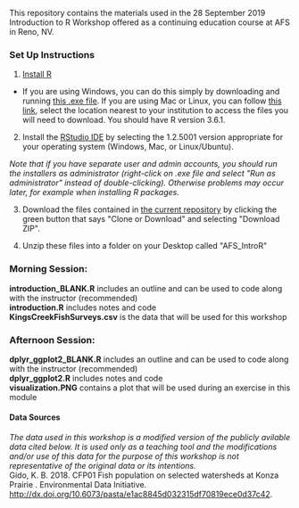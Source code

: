 This repository contains the materials used in the 28 September 2019 Introduction to R Workshop offered as a continuing education course at AFS in Reno, NV.

### Set Up Instructions  

1. [Install R](https://www.r-project.org/)  
- If you are using Windows, you can do this simply by downloading and running [this .exe file](https://cran.r-project.org/bin/windows/base/release.htm). If you are using Mac or Linux, you can follow [this link](https://cran.r-project.org/mirrors.html), select the location nearest to your institution to access the files you will need to download. You should have R version 3.6.1.  

2. Install the [RStudio IDE](https://www.rstudio.com/products/rstudio/download/#download) by selecting the 1.2.5001 version appropriate for your operating system (Windows, Mac, or Linux/Ubuntu).  

*Note that if you have separate user and admin accounts, you should run the installers as administrator (right-click on .exe file and select "Run as administrator" instead of double-clicking). Otherwise problems may occur later, for example when installing R packages.*  

3. Download the files contained in [the current repository](https://github.com/DanielleQuinn/AFS_IntroR) by clicking the green button that says "Clone or Download" and selecting "Download ZIP".  

4. Unzip these files into a folder on your Desktop called "AFS_IntroR"  

### Morning Session:  
**introduction_BLANK.R** includes an outline and can be used to code along with the instructor (recommended)  
**introduction.R** includes notes and code  
**KingsCreekFishSurveys.csv** is the data that will be used for this workshop  

### Afternoon Session:  
**dplyr_ggplot2_BLANK.R** includes an outline and can be used to code along with the instructor (recommended)  
**dplyr_ggplot2.R** includes notes and code  
**visualization.PNG** contains a plot that will be used during an exercise in this module  


#### Data Sources  
*The data used in this workshop is a modified version of the publicly avilable data cited below. It is used only as a teaching tool and the modifications and/or use of this data for the purpose of this workshop is not representative of the original data or its intentions.*  
Gido, K. B. 2018. CFP01 Fish population on selected watersheds at Konza Prairie . Environmental Data Initiative. http://dx.doi.org/10.6073/pasta/e1ac8845d032315df70819ece0d37c42.
